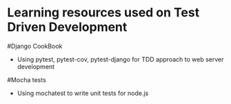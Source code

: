 # Learning resources used on Test Driven Development

#Django CookBook
- Using pytest, pytest-cov, pytest-django for TDD approach to web server development 

#Mocha tests
- Using mochatest to write unit tests for node.js
